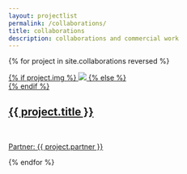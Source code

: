 ```yaml
---
layout: projectlist
permalink: /collaborations/
title: collaborations
description: collaborations and commercial work
---
```


{% for project in site.collaborations reversed %}
<div class="project">
    <div class="thumbnail">
        <a href="{{ site.baseurl }}{{ project.url }}">
        {% if project.img %}
            <img class="thumbnail" style="left:{{ project.offsetx }} !important; top:{{ project.offsety }} !important;" src="{{ project.img }}"/>
        {% else %}
            <div class="thumbnail blankbox"></div>
        {% endif %}    
        <span>
            <h2>{{ project.title }}</h2>
            <br/>
            <p>Partner: {{ project.partner }}</p>
        </span>
        </a>
    </div>
</div>
{% endfor %}

